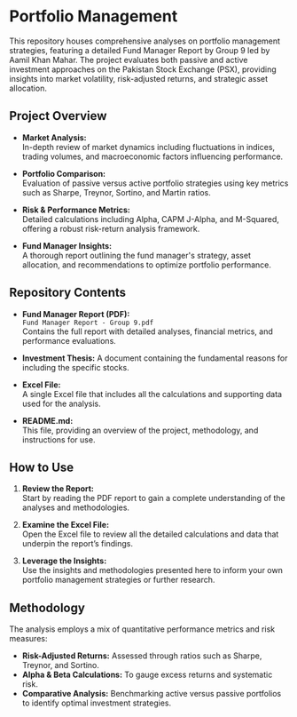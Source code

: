 # Portfolio Management

This repository houses comprehensive analyses on portfolio management strategies, featuring a detailed Fund Manager Report by Group 9 led by Aamil Khan Mahar. The project evaluates both passive and active investment approaches on the Pakistan Stock Exchange (PSX), providing insights into market volatility, risk-adjusted returns, and strategic asset allocation.

## Project Overview

- **Market Analysis:**  
  In-depth review of market dynamics including fluctuations in indices, trading volumes, and macroeconomic factors influencing performance.
  
- **Portfolio Comparison:**  
  Evaluation of passive versus active portfolio strategies using key metrics such as Sharpe, Treynor, Sortino, and Martin ratios.
  
- **Risk & Performance Metrics:**  
  Detailed calculations including Alpha, CAPM J-Alpha, and M-Squared, offering a robust risk-return analysis framework.
  
- **Fund Manager Insights:**  
  A thorough report outlining the fund manager's strategy, asset allocation, and recommendations to optimize portfolio performance.

## Repository Contents

- **Fund Manager Report (PDF):**  
  `Fund Manager Report - Group 9.pdf`  
  Contains the full report with detailed analyses, financial metrics, and performance evaluations.

- **Investment Thesis:**
  A document containing the fundamental reasons for including the specific stocks.
  
- **Excel File:**  
  A single Excel file that includes all the calculations and supporting data used for the analysis.

- **README.md:**  
  This file, providing an overview of the project, methodology, and instructions for use.

## How to Use

1. **Review the Report:**  
   Start by reading the PDF report to gain a complete understanding of the analyses and methodologies.
   
2. **Examine the Excel File:**  
   Open the Excel file to review all the detailed calculations and data that underpin the report’s findings.
   
3. **Leverage the Insights:**  
   Use the insights and methodologies presented here to inform your own portfolio management strategies or further research.

## Methodology

The analysis employs a mix of quantitative performance metrics and risk measures:
- **Risk-Adjusted Returns:** Assessed through ratios such as Sharpe, Treynor, and Sortino.
- **Alpha & Beta Calculations:** To gauge excess returns and systematic risk.
- **Comparative Analysis:** Benchmarking active versus passive portfolios to identify optimal investment strategies.
